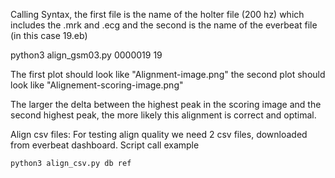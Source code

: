 Calling Syntax, the first file is the name of the holter file (200 hz) which includes the .mrk and .ecg and the second is the name of the everbeat file (in this case 19.eb)

python3 align_gsm03.py 0000019 19

The first plot should look like "Alignment-image.png" the second plot should look like "Alignement-scoring-image.png"

The larger the delta between the highest peak in the scoring image and the second highest peak, the more likely this alignment is correct and optimal.


Align csv files:
For testing align quality we need 2 csv files, downloaded from everbeat dashboard. Script call example

`python3 align_csv.py db ref`
